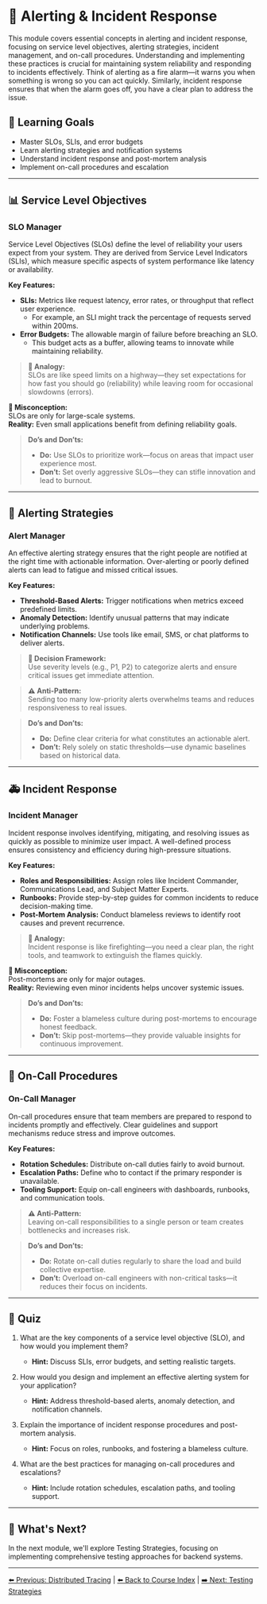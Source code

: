 # 🚨 Alerting & Incident Response

This module covers essential concepts in alerting and incident response, focusing on service level objectives, alerting strategies, incident management, and on-call procedures. Understanding and implementing these practices is crucial for maintaining system reliability and responding to incidents effectively. Think of alerting as a fire alarm—it warns you when something is wrong so you can act quickly. Similarly, incident response ensures that when the alarm goes off, you have a clear plan to address the issue.

## 🎯 Learning Goals
- Master SLOs, SLIs, and error budgets  
- Learn alerting strategies and notification systems  
- Understand incident response and post-mortem analysis  
- Implement on-call procedures and escalation  

---

## 📊 Service Level Objectives

### SLO Manager

Service Level Objectives (SLOs) define the level of reliability your users expect from your system. They are derived from Service Level Indicators (SLIs), which measure specific aspects of system performance like latency or availability.

**Key Features:**  
- **SLIs:** Metrics like request latency, error rates, or throughput that reflect user experience.  
  - For example, an SLI might track the percentage of requests served within 200ms.  
- **Error Budgets:** The allowable margin of failure before breaching an SLO.  
  - This budget acts as a buffer, allowing teams to innovate while maintaining reliability.  

> **🧠 Analogy:**  
> SLOs are like speed limits on a highway—they set expectations for how fast you should go (reliability) while leaving room for occasional slowdowns (errors).

**🤔 Misconception:**  
SLOs are only for large-scale systems. \
**Reality:** Even small applications benefit from defining reliability goals.

> **Do’s and Don’ts:**  
> - **Do:** Use SLOs to prioritize work—focus on areas that impact user experience most.  
> - **Don’t:** Set overly aggressive SLOs—they can stifle innovation and lead to burnout.

---

## 🚨 Alerting Strategies

### Alert Manager

An effective alerting strategy ensures that the right people are notified at the right time with actionable information. Over-alerting or poorly defined alerts can lead to fatigue and missed critical issues.

**Key Features:**  
- **Threshold-Based Alerts:** Trigger notifications when metrics exceed predefined limits.  
- **Anomaly Detection:** Identify unusual patterns that may indicate underlying problems.  
- **Notification Channels:** Use tools like email, SMS, or chat platforms to deliver alerts.  

> **🧠 Decision Framework:**  
> Use severity levels (e.g., P1, P2) to categorize alerts and ensure critical issues get immediate attention.

> **⚠️ Anti-Pattern:**  
> Sending too many low-priority alerts overwhelms teams and reduces responsiveness to real issues.

> **Do’s and Don’ts:**  
> - **Do:** Define clear criteria for what constitutes an actionable alert.  
> - **Don’t:** Rely solely on static thresholds—use dynamic baselines based on historical data.

---

## 🚑 Incident Response

### Incident Manager

Incident response involves identifying, mitigating, and resolving issues as quickly as possible to minimize user impact. A well-defined process ensures consistency and efficiency during high-pressure situations.

**Key Features:**  
- **Roles and Responsibilities:** Assign roles like Incident Commander, Communications Lead, and Subject Matter Experts.  
- **Runbooks:** Provide step-by-step guides for common incidents to reduce decision-making time.  
- **Post-Mortem Analysis:** Conduct blameless reviews to identify root causes and prevent recurrence.  

> **🧠 Analogy:**  
> Incident response is like firefighting—you need a clear plan, the right tools, and teamwork to extinguish the flames quickly.

**🤔 Misconception:**  
Post-mortems are only for major outages. \
**Reality:** Reviewing even minor incidents helps uncover systemic issues.

> **Do’s and Don’ts:**  
> - **Do:** Foster a blameless culture during post-mortems to encourage honest feedback.  
> - **Don’t:** Skip post-mortems—they provide valuable insights for continuous improvement.

---

## 📱 On-Call Procedures

### On-Call Manager

On-call procedures ensure that team members are prepared to respond to incidents promptly and effectively. Clear guidelines and support mechanisms reduce stress and improve outcomes.

**Key Features:**  
- **Rotation Schedules:** Distribute on-call duties fairly to avoid burnout.  
- **Escalation Paths:** Define who to contact if the primary responder is unavailable.  
- **Tooling Support:** Equip on-call engineers with dashboards, runbooks, and communication tools.  

> **⚠️ Anti-Pattern:**  
> Leaving on-call responsibilities to a single person or team creates bottlenecks and increases risk.

> **Do’s and Don’ts:**  
> - **Do:** Rotate on-call duties regularly to share the load and build collective expertise.  
> - **Don’t:** Overload on-call engineers with non-critical tasks—it reduces their focus on incidents.

---

## 📝 Quiz

1. What are the key components of a service level objective (SLO), and how would you implement them?  
   - **Hint:** Discuss SLIs, error budgets, and setting realistic targets.

2. How would you design and implement an effective alerting system for your application?  
   - **Hint:** Address threshold-based alerts, anomaly detection, and notification channels.

3. Explain the importance of incident response procedures and post-mortem analysis.  
   - **Hint:** Focus on roles, runbooks, and fostering a blameless culture.

4. What are the best practices for managing on-call procedures and escalations?  
   - **Hint:** Include rotation schedules, escalation paths, and tooling support.

---

## 🎯 What's Next?

In the next module, we'll explore Testing Strategies, focusing on implementing comprehensive testing approaches for backend systems.

---

[⬅️ Previous: Distributed Tracing](29-distributed-tracing.md) | [⬅️ Back to Course Index](README.md) | [➡️ Next: Testing Strategies](31-testing-strategies.md)
